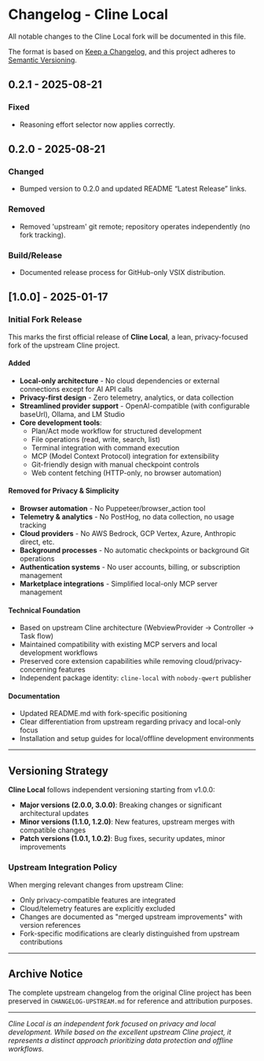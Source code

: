 # Changelog - Cline Local

All notable changes to the Cline Local fork will be documented in this file.

The format is based on [Keep a Changelog](https://keepachangelog.com/en/1.0.0/),
and this project adheres to [Semantic Versioning](https://semver.org/spec/v2.0.0.html).

## 0.2.1 - 2025-08-21

### Fixed
- Reasoning effort selector now applies correctly.

## 0.2.0 - 2025-08-21

### Changed
- Bumped version to 0.2.0 and updated README “Latest Release” links.

### Removed
- Removed 'upstream' git remote; repository operates independently (no fork tracking).

### Build/Release
- Documented release process for GitHub-only VSIX distribution.

## [1.0.0] - 2025-01-17

### Initial Fork Release

This marks the first official release of **Cline Local**, a lean, privacy-focused fork of the upstream Cline project.

#### Added
- **Local-only architecture** - No cloud dependencies or external connections except for AI API calls
- **Privacy-first design** - Zero telemetry, analytics, or data collection
- **Streamlined provider support** - OpenAI-compatible (with configurable baseUrl), Ollama, and LM Studio
- **Core development tools**:
  - Plan/Act mode workflow for structured development
  - File operations (read, write, search, list)
  - Terminal integration with command execution
  - MCP (Model Context Protocol) integration for extensibility
  - Git-friendly design with manual checkpoint controls
  - Web content fetching (HTTP-only, no browser automation)

#### Removed for Privacy & Simplicity
- **Browser automation** - No Puppeteer/browser_action tool
- **Telemetry & analytics** - No PostHog, no data collection, no usage tracking
- **Cloud providers** - No AWS Bedrock, GCP Vertex, Azure, Anthropic direct, etc.
- **Background processes** - No automatic checkpoints or background Git operations
- **Authentication systems** - No user accounts, billing, or subscription management
- **Marketplace integrations** - Simplified local-only MCP server management

#### Technical Foundation
- Based on upstream Cline architecture (WebviewProvider → Controller → Task flow)
- Maintained compatibility with existing MCP servers and local development workflows
- Preserved core extension capabilities while removing cloud/privacy-concerning features
- Independent package identity: `cline-local` with `nobody-qwert` publisher

#### Documentation
- Updated README.md with fork-specific positioning
- Clear differentiation from upstream regarding privacy and local-only focus
- Installation and setup guides for local/offline development environments

---

## Versioning Strategy

**Cline Local** follows independent versioning starting from v1.0.0:

- **Major versions (2.0.0, 3.0.0)**: Breaking changes or significant architectural updates
- **Minor versions (1.1.0, 1.2.0)**: New features, upstream merges with compatible changes
- **Patch versions (1.0.1, 1.0.2)**: Bug fixes, security updates, minor improvements

### Upstream Integration Policy

When merging relevant changes from upstream Cline:
- Only privacy-compatible features are integrated
- Cloud/telemetry features are explicitly excluded
- Changes are documented as "merged upstream improvements" with version references
- Fork-specific modifications are clearly distinguished from upstream contributions

---

## Archive Notice

The complete upstream changelog from the original Cline project has been preserved in `CHANGELOG-UPSTREAM.md` for reference and attribution purposes.

---

*Cline Local is an independent fork focused on privacy and local development. While based on the excellent upstream Cline project, it represents a distinct approach prioritizing data protection and offline workflows.*
